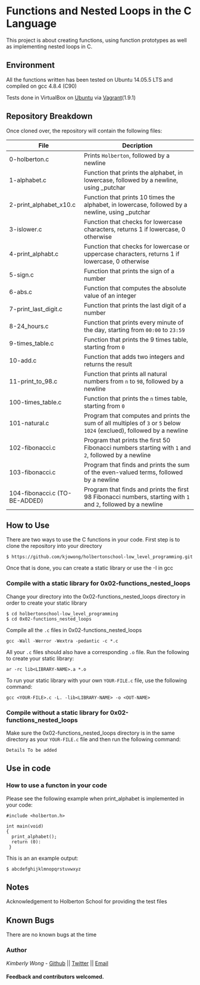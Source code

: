 # Functions and Nested Loops in the C Language

This project is about creating functions, using function prototypes as well as implementing nested loops in C.
## Environment
All the functions written has been tested on Ubuntu 14.05.5 LTS and compiled on gcc 4.8.4 (C90)

Tests done in VirtualBox on [Ubuntu](https://atlas.hashicorp.com/ubuntu/boxes/trusty64) via [Vagrant](https://www.vagrantup.com/)(1.9.1)

## Repository Breakdown
Once cloned over, the repository will contain the following files:

|   **File**    |  **Decription**                       |
|---------------|---------------------------------------|
| 0-holberton.c | Prints `Holberton`, followed by a newline |
| 1-alphabet.c  |  Function that prints the alphabet, in lowercase, followed by a newline, using _putchar |
| 2-print_alphabet_x10.c | Function that prints 10 times the alphabet, in lowercase, followed by a newline, using _putchar |
| 3-islower.c | Function that checks for lowercase characters, returns 1 if lowercase, 0 otherwise |
| 4-print_alphabt.c | Function that checks for lowercase or uppercase characters, returns 1 if lowercase, 0 otherwise |
| 5-sign.c | Function that prints the sign of a number |
| 6-abs.c | Function that computes the absolute value of an integer |
| 7-print_last_digit.c | Function that prints the last digit of a number |
| 8-24_hours.c | Function that prints every minute of the day, starting from `00:00` to `23:59`|
| 9-times_table.c | Function that prints the 9 times table, starting from `0`|
| 10-add.c | Function that adds two integers and returns the result |
| 11-print_to_98.c | Function that prints all natural numbers from `n` to `98`, followed by a newline |
| 100-times_table.c | Function that prints the `n` times table, starting from `0`|
| 101-natural.c | Program that computes and prints the sum of all multiples of `3` or `5` below `1024` (exclued), followed by a newline |
| 102-fibonacci.c | Program that prints the first 50 Fibonacci numbers starting with `1` and `2`, followed by a newline |
| 103-fibonacci.c | Program that finds and prints the sum of the even-valued terms, followed by a newline |
| 104-fibonacci.c (TO-BE-ADDED) | Program that finds and prints the first 98 Fibonacci numbers, starting with `1` and `2`, followed by a newline|

## How to Use
There are two ways to use the C functions in your code.
First step is to clone the repository into your directory
```
$ https://github.com/kjowong/holbertonschool-low_level_programming.git
```
Once that is done, you can create a static library or use the -I in gcc

### Compile with a static library for 0x02-functions_nested_loops
Change your directory into the 0x02-functions_nested_loops directory in order to create your static library
```
$ cd holbertonschool-low_level_programming
$ cd 0x02-functions_nested_loops
```
Compile all the `.c` files in 0x02-functions_nested_loops
```
gcc -Wall -Werror -Wextra -pedantic -c *.c
```
All your `.c` files should also have a corresponding `.o` file. Run the following to create your static library:
```
ar -rc lib<LIBRARY-NAME>.a *.o
```
To run your static library with your own `YOUR-FILE.c` file, use the following command:
```
gcc <YOUR-FILE>.c -L. -lib<LIBRARY-NAME> -o <OUT-NAME>
```
### Compile without a static library for 0x02-functions_nested_loops
Make sure the 0x02-functions_nested_loops directory is in the same directory as your `YOUR-FILE.c` file and then run the following command:
```
Details To be added
```
## Use in code 
### How to use a functon in your code
Please see the following example when print_alphabet is implemented in your code:

```
#include <holberton.h>

int main(void)
{
  print_alphabet();
  return (0):
 }
```
This is an an example output:
```
$ abcdefghijklmnopqrstuvwxyz
```
## Notes
Acknowledgement to Holberton School for providing the test files

## Known Bugs
There are no known bugs at the time

### Author
*Kimberly Wong* - [Github](https://github.com/kjowong) || [Twitter](https://twitter.com/kjowong) || [Email](kimberly.wong@holbertonschool.com)

#### Feedback and contributors welcomed.

